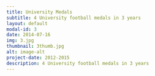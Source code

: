 ```yaml
---
title: University Medals
subtitle: 4 University football medals in 3 years
layout: default
modal-id: 3
date: 2014-07-16
img: 3.jpg
thumbnail: 3thumb.jpg
alt: image-alt
project-date: 2012-2015
description: 4 University football medals in 3 years
---
```


